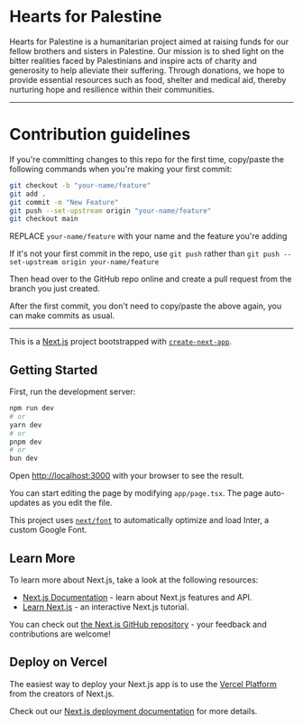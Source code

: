 # Hearts for Palestine

Hearts for Palestine is a humanitarian project aimed at raising funds for our fellow brothers and sisters in Palestine.
Our mission is to shed light on the bitter realities faced by Palestinians and inspire acts of charity and generosity to help alleviate their suffering. Through donations, we hope to provide essential resources such as food, shelter and medical aid, thereby nurturing hope and resilience within their communities.

---

# Contribution guidelines

If you're committing changes to this repo for the first time, copy/paste the following commands when you're making your first commit:

```bash
git checkout -b "your-name/feature"
git add .
git commit -m "New Feature"
git push --set-upstream origin "your-name/feature"
git checkout main
```

REPLACE `your-name/feature` with your name and the feature you're adding

If it's not your first commit in the repo, use `git push` rather than `git push --set-upstream origin your-name/feature`

Then head over to the GitHub repo online and create a pull request from the branch you just created.

After the first commit, you don't need to copy/paste the above again, you can make commits as usual.

---

This is a [Next.js](https://nextjs.org/) project bootstrapped with [`create-next-app`](https://github.com/vercel/next.js/tree/canary/packages/create-next-app).

## Getting Started

First, run the development server:

```bash
npm run dev
# or
yarn dev
# or
pnpm dev
# or
bun dev
```

Open [http://localhost:3000](http://localhost:3000) with your browser to see the result.

You can start editing the page by modifying `app/page.tsx`. The page auto-updates as you edit the file.

This project uses [`next/font`](https://nextjs.org/docs/basic-features/font-optimization) to automatically optimize and load Inter, a custom Google Font.

## Learn More

To learn more about Next.js, take a look at the following resources:

- [Next.js Documentation](https://nextjs.org/docs) - learn about Next.js features and API.
- [Learn Next.js](https://nextjs.org/learn) - an interactive Next.js tutorial.

You can check out [the Next.js GitHub repository](https://github.com/vercel/next.js/) - your feedback and contributions are welcome!

## Deploy on Vercel

The easiest way to deploy your Next.js app is to use the [Vercel Platform](https://vercel.com/new?utm_medium=default-template&filter=next.js&utm_source=create-next-app&utm_campaign=create-next-app-readme) from the creators of Next.js.

Check out our [Next.js deployment documentation](https://nextjs.org/docs/deployment) for more details.
